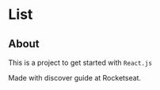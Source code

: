 # List

## About

This is a project to get started with `React.js`

Made with discover guide at Rocketseat.